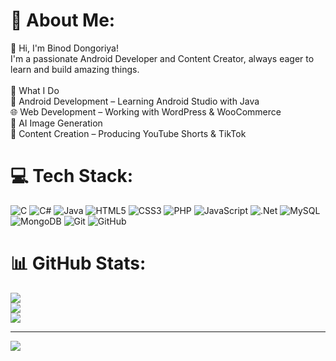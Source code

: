 # 💫 About Me:
👋 Hi, I'm Binod Dongoriya!<br>I'm a passionate Android Developer and Content Creator, always eager to learn and build amazing things.<br><br>🚀 What I Do<br>📱 Android Development – Learning Android Studio with Java<br>🌐 Web Development – Working with WordPress & WooCommerce<br>🎨 AI Image Generation<br>🎥 Content Creation – Producing YouTube Shorts & TikTok


# 💻 Tech Stack:
![C](https://img.shields.io/badge/c-%2300599C.svg?style=for-the-badge&logo=c&logoColor=white) ![C#](https://img.shields.io/badge/c%23-%23239120.svg?style=for-the-badge&logo=csharp&logoColor=white) ![Java](https://img.shields.io/badge/java-%23ED8B00.svg?style=for-the-badge&logo=openjdk&logoColor=white) ![HTML5](https://img.shields.io/badge/html5-%23E34F26.svg?style=for-the-badge&logo=html5&logoColor=white) ![CSS3](https://img.shields.io/badge/css3-%231572B6.svg?style=for-the-badge&logo=css3&logoColor=white) ![PHP](https://img.shields.io/badge/php-%23777BB4.svg?style=for-the-badge&logo=php&logoColor=white) ![JavaScript](https://img.shields.io/badge/javascript-%23323330.svg?style=for-the-badge&logo=javascript&logoColor=%23F7DF1E) ![.Net](https://img.shields.io/badge/.NET-5C2D91?style=for-the-badge&logo=.net&logoColor=white) ![MySQL](https://img.shields.io/badge/mysql-4479A1.svg?style=for-the-badge&logo=mysql&logoColor=white) ![MongoDB](https://img.shields.io/badge/MongoDB-%234ea94b.svg?style=for-the-badge&logo=mongodb&logoColor=white) ![Git](https://img.shields.io/badge/git-%23F05033.svg?style=for-the-badge&logo=git&logoColor=white) ![GitHub](https://img.shields.io/badge/github-%23121011.svg?style=for-the-badge&logo=github&logoColor=white)
# 📊 GitHub Stats:
![](https://github-readme-stats.vercel.app/api?username=Binod-Dongoriya&theme=dark&hide_border=false&include_all_commits=false&count_private=false)<br/>
![](https://github-readme-streak-stats.herokuapp.com/?user=Binod-Dongoriya&theme=dark&hide_border=false)<br/>
![](https://github-readme-stats.vercel.app/api/top-langs/?username=Binod-Dongoriya&theme=dark&hide_border=false&include_all_commits=false&count_private=false&layout=compact)

---
[![](https://visitcount.itsvg.in/api?id=Binod-Dongoriya&icon=0&color=0)](https://visitcount.itsvg.in)

<!-- Proudly created with GPRM ( https://gprm.itsvg.in ) -->
